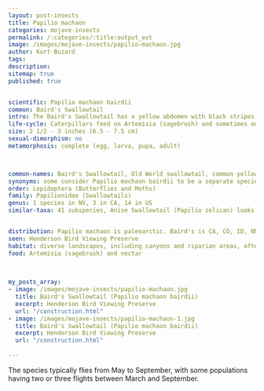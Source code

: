 ```yaml
---
layout: post-insects
title: Papilio machaon
categories: mojave-insects
permalink: /:categories/:title:output_ext
image: /images/mojave-insects/papilio-machaon.jpg
author: Kurt Buzard
tags: 
description:
sitemap: true
published: true


scientific: Papilio machaon bairdii
common: Baird's Swallowtail
intro: The Baird's Swallowtail has a yellow abdomen with black stripes, and its wings feature black markings with yellow spots and long tails. The orange eyespot on the hindwing has an off-center, oblong black pupil that touches the inner margin. P. bairdii is very close to the Oregon Swallowtail, and blends into it on the north (near the north borders of California and Nevada), making drawing a line between the two very difficult to do. However, Oregon Swallowtails are much more yellow.
life-cycle: Caterpillars feed on Artemisia (sagebrush) and sometimes on other plants like fennel, rue, and carrot. There are usually two to three broods in a year.
size: 2 1/2 - 3 inches (6.5 - 7.5 cm)
sexual-dimorphism: no 
metamorphosis: complete (egg, larva, pupa, adult)



common-names: Baird's Swallowtail, Old World swallowtail, common yellow swallowtail, swallowtail
synonyms: some consider Papilio machaon bairdii to be a separate species Papilio bairdii
order: Lepidoptera (Butterflies and Moths)
family: Papilionidae (Swallowtails)
genus: 1 species in NV, 3 in CA, 14 in US
similar-taxa: 41 subspecies, Anise Swallowtail (Papilio zelican) looks almost identical, very hard to differentiate. Also Western Swallowtail (Papilio rutulus) and Pale swallowtail (Papilio eurymodon) can be confused.


distribution: Papilio machaon is paleoarctic. Baird's is CA, CO, ID, NM, NV, UT, WY, MT, ND, SD, British Columbia
seen: Henderson Bird Viewing Preserve
habitat: diverse landscapes, including canyons and riparian areas, often in drier regions of western North America
food: Artemisia (sagebrush) and nectar
 
   

my_posts_array:
- image: /images/mojave-insects/papilio-machaon.jpg
  title: Baird's Swallowtail (Papilio machaon bairdii)
  excerpt: Henderson Bird Viewing Preserve
  url: "/construction.html"
- image: /images/mojave-insects/papilio-machaon-1.jpg
  title: Baird's Swallowtail (Papilio machaon bairdii)
  excerpt: Henderson Bird Viewing Preserve
  url: "/construction.html"
 
---
```

  
  
 <p>The species typically flies from May to September, with some populations having two or three flights between March and September.</p>
  